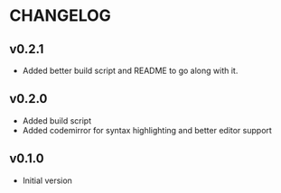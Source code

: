 # CHANGELOG

## v0.2.1

 * Added better build script and README to go along with it.


## v0.2.0

 * Added build script
 * Added codemirror for syntax highlighting and better editor support


## v0.1.0

 * Initial version
